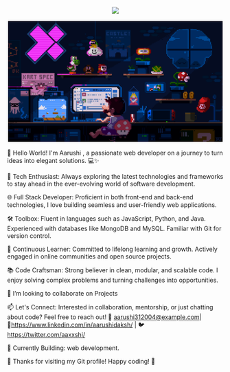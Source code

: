
<p align="center">
  <img src="https://github.com/Anmol-Baranwal/Cool-GIFs-For-GitHub/assets/74038190/08fa9f5b-dcb7-4f5e-8721-203468dda5f3" width="500">
</p>


<p align="center">
  <img src="gif.gif" width="500">
</p>
👋 Hello World! I'm Aarushi , a passionate web developer on a journey to turn ideas into elegant solutions. 💻✨

🚀 Tech Enthusiast: Always exploring the latest technologies and frameworks to stay ahead in the ever-evolving world of software development.

🌐 Full Stack Developer: Proficient in both front-end and back-end technologies, I love building seamless and user-friendly web applications.

🛠️ Toolbox: Fluent in languages such as JavaScript, Python, and Java. Experienced with databases like MongoDB and MySQL. Familiar with Git for version control.

🌱 Continuous Learner: Committed to lifelong learning and growth. Actively engaged in online communities and open source projects.

📚 Code Craftsman: Strong believer in clean, modular, and scalable code. I enjoy solving complex problems and turning challenges into opportunities.

💞️ I’m looking to collaborate on Projects

📫 Let's Connect: Interested in collaboration, mentorship, or just chatting about code? Feel free to reach out! 📧 aarushi312004@example.com| 🔗https://www.linkedin.com/in/aarushidaksh/ | 🐦 https://twitter.com/aaxxshi/

🚧 Currently Building: web development.

🙏 Thanks for visiting my Git profile! Happy coding! 🚀
<!---
AarushiDaksh/AarushiDaksh is a ✨ special ✨ repository because its `README.md` (this file) appears on your GitHub profile.
You can click the Preview link to take a look at your changes.
--->
